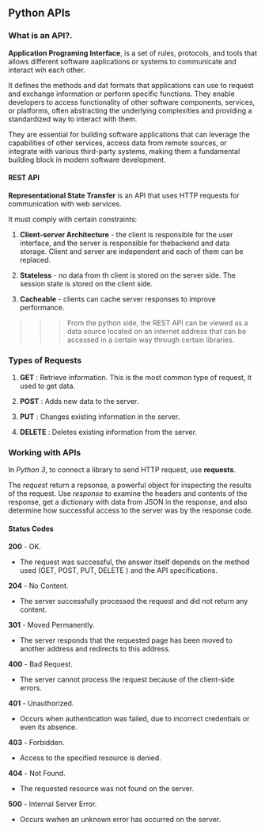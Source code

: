 ## Python APIs

### What is an API?.

**Application Programing Interface**, is a set of rules, protocols, and tools that allows different software aaplications or systems to communicate and interact wih each other.

It defines the methods and dat formats that applications can use to request and exchange information or perform specific functions. They enable developers to access functionality of other software components, services, or platforms, often abstracting the underlying complexities and providing a standardized way to interact with them.

They are essential for building software applications that can leverage the capabilities of other services, access data from remote sources, or integrate with various third-party systems, making them a fundamental building block in modern software development.

#### REST API

**Representational State Transfer** is an API that uses HTTP requests for communication with web services.

It must comply with certain constraints:

1. **Client-server Architecture** - the client is responsible for the user interface, and the server is responsible for thebackend and data storage. Client and server are independent and each of them can be replaced.

2. **Stateless** - no data from th client is stored on the server side. The session state is stored on the client side.

3. **Cacheable** - clients can cache server responses to improve performance.



>>> From the python side, the REST API can be viewed as a data source located on an internet address that can be accessed in a certain way through certain libraries.

### Types of Requests

1. **GET** : Retrieve information. This is the most common type of request, it used to get data.

2. **POST** : Adds new data to the server.

3. **PUT** : Changes existing information in the server.

4. **DELETE** : Deletes existing information from the server.


### Working with APIs

In *Python 3*, to connect a library to send HTTP request, use **requests**.

The *request* return a repsonse, a powerful object for inspecting the results of the request. Use *response* to examine the headers and contents of the response, get a dictionary with data from JSON in the response, and also determine how successful access to the server was by the response code.

#### Status Codes

**200** - OK.

- The request was successful, the answer itself depends on the method used (GET, POST, PUT, DELETE ) and the API specifications.

**204** - No Content.

- The server successfully processed the request and did not return any content.

**301** - Moved Permanently.

- The server responds that the requested page has been moved to another address and redirects to this address.

**400** - Bad Request.

- The server cannot process the request because of the client-side errors.

**401** - Unauthorized.

- Occurs when authentication was failed, due to incorrect credentials or even its absence.

**403** - Forbidden.

- Access to the specified resource is denied.

**404** - Not Found.

- The requested resource was not found on the server.

**500** - Internal Server Error.

- Occurs wwhen an unknown error has occurred on the server.